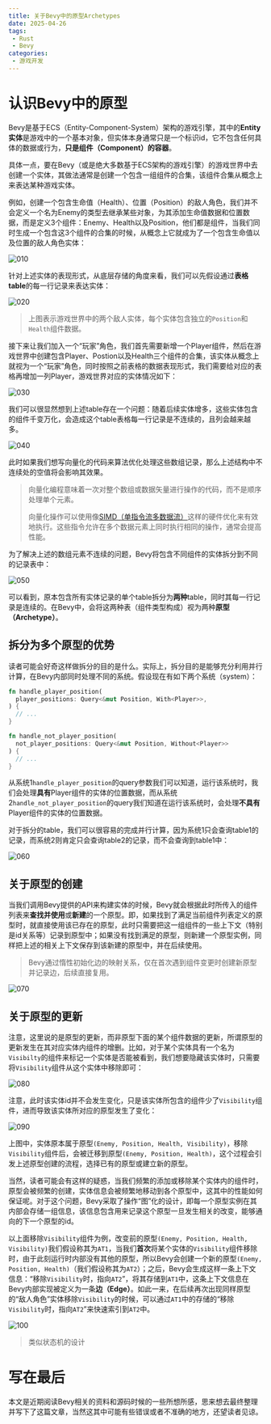 ```yaml
---
title: 关于Bevy中的原型Archetypes
date: 2025-04-26
tags: 
 - Rust
 - Bevy
categories: 
 - 游戏开发
---
```


# 认识Bevy中的原型

Bevy是基于ECS（Entity-Component-System）架构的游戏引擎，其中的**Entity实体**是游戏中的一个基本对象，但实体本身通常只是一个标识id，它不包含任何具体的数据或行为，**只是组件（Component）的容器**。

具体一点，要在Bevy（或是绝大多数基于ECS架构的游戏引擎）的游戏世界中去创建一个实体，其做法通常是创建一个包含一组组件的合集，该组件合集从概念上来表达某种游戏实体。

例如，创建一个包含生命值（Health）、位置（Position）的敌人角色，我们并不会定义一个名为Enemy的类型去继承某些对象，为其添加生命值数据和位置数据，而是定义3个组件：Enemy、Health以及Position，他们都是组件，当我们同时生成一个包含这3个组件的合集的时候，从概念上它就成为了一个包含生命值以及位置的敌人角色实体：

![010](https://static-res.zhen.wang/images/post/2025-04-26/010.png)

针对上述实体的表现形式，从底层存储的角度来看，我们可以先假设通过**表格table**的每一行记录来表达实体：

![020](https://static-res.zhen.wang/images/post/2025-04-26/020.png)

> 上图表示游戏世界中的两个敌人实体，每个实体包含独立的`Position`和`Health`组件数据。

接下来让我们加入一个“玩家”角色，我们首先需要新增一个Player组件，然后在游戏世界中创建包含Player、Postion以及Health三个组件的合集，该实体从概念上就视为一个“玩家”角色，同时按照之前表格的数据表现形式，我们需要给对应的表格再增加一列Player，游戏世界对应的实体情况如下：


![030](https://static-res.zhen.wang/images/post/2025-04-26/030.png)

我们可以很显然想到上述table存在一个问题：随着后续实体增多，这些实体包含的组件千变万化，会造成这个table表格每一行记录是不连续的，且列会越来越多。

![040](https://static-res.zhen.wang/images/post/2025-04-26/040.png)

此时如果我们想写向量化的代码来算法优化处理这些数组记录，那么上述结构中不连续处的空值将会影响其效果。

> 向量化编程意味着一次对整个数组或数据矢量进行操作的代码，而不是顺序处理单个元素。
> 
> 向量化操作可以使用像[SIMD（单指令流多数据流）](https://zh.wikipedia.org/wiki/%E5%8D%95%E6%8C%87%E4%BB%A4%E6%B5%81%E5%A4%9A%E6%95%B0%E6%8D%AE%E6%B5%81)这样的硬件优化来有效地执行。这些指令允许在多个数据元素上同时执行相同的操作，通常会提高性能。

为了解决上述的数组元素不连续的问题，Bevy将包含不同组件的实体拆分到不同的记录表中：

![050](https://static-res.zhen.wang/images/post/2025-04-26/050.png)

可以看到，原本包含所有实体记录的单个table拆分为**两种**table，同时其每一行记录是连续的。在Bevy中，会将这两种表（组件类型构成）视为两种**原型（Archetype）**。

## 拆分为多个原型的优势

读者可能会好奇这样做拆分的目的是什么。实际上，拆分目的是能够充分利用并行计算，在Bevy内部同时处理不同的系统。假设现在有如下两个系统（system）：

```rust
fn handle_player_position(
  player_positions: Query<&mut Position, With<Player>>,
) {
  // ...
}

fn handle_not_player_position(
  not_player_positions: Query<&mut Position, Without<Player>>
) {
  // ...
}
```

从系统1`handle_player_position`的query参数我们可以知道，运行该系统时，我们会处理**具有**Player组件的实体的位置数据，而从系统2`handle_not_player_position`的query我们知道在运行该系统时，会处理**不具有**Player组件的实体的位置数据。

对于拆分的table，我们可以很容易的完成并行计算，因为系统1只会查询table1的记录，而系统2则肯定只会查询table2的记录，而不会查询到table1中：

![060](https://static-res.zhen.wang/images/post/2025-04-26/060.png)

## 关于原型的创建

当我们调用Bevy提供的API来构建实体的时候，Bevy就会根据此时所传入的组件列表来**查找并使用**或**新建**的一个原型。即，如果找到了满足当前组件列表定义的原型时，就直接使用该已存在的原型，此时只需要把这一组组件的一些上下文（特别是id关系等）记录到原型中；如果没有找到满足的原型，则新建一个原型实例，同样把上述的相关上下文保存到该新建的原型中，并在后续使用。

> Bevy通过惰性初始化边的映射关系，仅在首次遇到组件变更时创建新原型并记录边，后续直接复用。

![070](https://static-res.zhen.wang/images/post/2025-04-26/070.png)

## 关于原型的更新

注意，这里说的是原型的更新，而非原型下面的某个组件数据的更新，所谓原型的更新发生在其对应实体内组件的增删。比如，对于某个实体具有一个名为`Visibilty`的组件来标记一个实体是否能被看到，我们想要隐藏该实体时，只需要将`Visibility`组件从这个实体中移除即可：

![080](https://static-res.zhen.wang/images/post/2025-04-26/080.png)

注意，此时该实体id并不会发生变化，只是该实体所包含的组件少了`Visibility`组件，进而导致该实体所对应的原型发生了变化：

![090](https://static-res.zhen.wang/images/post/2025-04-26/090.png)

上图中，实体原本属于原型`(Enemy, Position, Health, Visibility)`，移除`Visibility`组件后，会被迁移到原型`(Enemy, Position, Health)`，这个过程会引发上述原型创建的流程，选择已有的原型或建立新的原型。

当然，读者可能会有这样的疑惑，当我们频繁的添加或移除某个实体内的组件时，原型会被频繁的创建，实体信息会被频繁地移动到各个原型中，这其中的性能如何保证呢。对于这个问题，Bevy采取了操作“图”化的设计，即每一个原型实例在其内部会存储一组信息，该信息包含用来记录这个原型一旦发生相关的改变，能够通向的下一个原型的id。

以上面移除`Visibility`组件为例，改变前的原型`(Enemy, Position, Health, Visibility)`我们假设称其为`AT1`，当我们**首次**将某个实体的`Visibility`组件移除时，由于此刻运行时内部没有其他的原型，所以Bevy会创建一个新的原型`(Enemy, Position, Health)`（我们假设称其为`AT2`）；之后，Bevy会生成这样一条上下文信息：“移除`Visibility`时，指向`AT2`”，将其存储到`AT1`中，这条上下文信息在Bevy内部实现被定义为一条**边（Edge）**。如此一来，在后续再次出现同样原型的“敌人角色”实体移除`Visibility`的时候，可以通过`AT1`中的存储的“移除`Visibility`时，指向`AT2`”来快速索引到`AT2`中。

![100](https://static-res.zhen.wang/images/post/2025-04-26/100.png)

> 类似状态机的设计

# 写在最后

本文是近期阅读Bevy相关的资料和源码时候的一些所想所感，思来想去最终整理并写下了这篇文章，当然这其中可能有些错误或者不准确的地方，还望读者见谅。
